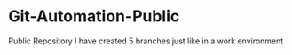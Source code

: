 # Git-Automation-Public
Public Repository
I have created 5 branches just like in a work environment
